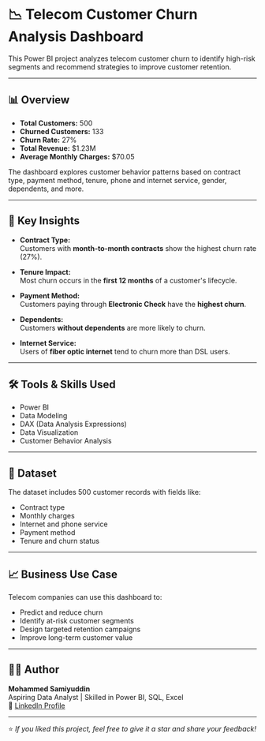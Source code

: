  # 📉 Telecom Customer Churn Analysis Dashboard

This Power BI project analyzes telecom customer churn to identify high-risk segments and recommend strategies to improve customer retention.

---

## 📊 Overview

- **Total Customers:** 500  
- **Churned Customers:** 133  
- **Churn Rate:** 27%  
- **Total Revenue:** $1.23M  
- **Average Monthly Charges:** $70.05  

The dashboard explores customer behavior patterns based on contract type, payment method, tenure, phone and internet service, gender, dependents, and more.

---

## 📌 Key Insights

- **Contract Type:**  
  Customers with **month-to-month contracts** show the highest churn rate (27%).

- **Tenure Impact:**  
  Most churn occurs in the **first 12 months** of a customer's lifecycle.

- **Payment Method:**  
  Customers paying through **Electronic Check** have the **highest churn**.

- **Dependents:**  
  Customers **without dependents** are more likely to churn.

- **Internet Service:**  
  Users of **fiber optic internet** tend to churn more than DSL users.

---

## 🛠 Tools & Skills Used

- Power BI
- Data Modeling
- DAX (Data Analysis Expressions)
- Data Visualization
- Customer Behavior Analysis

---

## 📂 Dataset

The dataset includes 500 customer records with fields like:
- Contract type
- Monthly charges
- Internet and phone service
- Payment method
- Tenure and churn status

---

## 📈 Business Use Case

Telecom companies can use this dashboard to:
- Predict and reduce churn
- Identify at-risk customer segments
- Design targeted retention campaigns
- Improve long-term customer value

---

## 👨‍💻 Author

**Mohammed Samiyuddin**  
Aspiring Data Analyst | Skilled in Power BI, SQL, Excel  
🔗 [LinkedIn Profile](https://www.linkedin.com/in/mohammed-samiyuddin
)

---

⭐ *If you liked this project, feel free to give it a star and share your feedback!*

